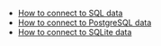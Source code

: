 - [How to connect to SQL data](docs/guides/connecting_to_your_data/fluent/database/how_to_connect_to_sql_data.md)
- [How to connect to PostgreSQL data](docs/guides/connecting_to_your_data/fluent/database/how_to_connect_to_postgresql_data.md)
- [How to connect to SQLite data](docs/guides/connecting_to_your_data/fluent/database/how_to_connect_to_sqlite_data.md)